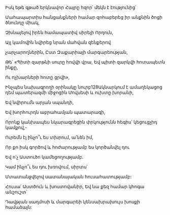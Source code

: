 Իսկ եթե գթած երկնավոր Հայրը հզոր՝ մեկն է էությունից՝

Մահապարտիս հանցանքների համար զոհաբերեց իր անքնին ծոցի ծնունդը միակ,

Չխնայելով իրեն համապատիվ սիրելի Որդուն,

Այլ կամովին նվիրեց նրան մահվան զենքերով

չարչարողներին, Ըստ Զաքարիայի մարգարեության,

Թե՝ «Պիտի զարթնի սուրը հովվի վրա, Եվ պիտի զարկվի հոտապետն ինքը,

Ու ոչխարների հոտը ցրվի»,

Ինչպես նախագրողի օրինակը նուրբ128Ակնարկում է ամաղեկացոց դեմ պատերազմի միջոցին Մովսեսի և ուխտը խորանի,

Եվ նվիրումն արյան սպանդի,

Եվ խորհուրդն աբրահամյան պատարագի,

Որոնք կանխապես նկարագրեցին փրկությունն հեգիս՝ կեցուցչիդ կամքով,-

Ուրեմն էլ ինչո՞ւ ես տխրում, ա՛նձն իմ,

Որ քո իսկ գործով և հոժարությամբ ես կործանվել դու

Եվ ո՛չ Աստուծո կամեցողությամբ.

Կամ ինչո՞ւ ես դու խռովում, սիրտս՝

Մտատանջվելով սատանայական հուսահատությամբ:

Հուսա՛ Աստծուն և խոստովանիր, Եվ նա քեզ համար կհոգա անշուշտ՝

Դավթյան սաղմոսի և մարգարեի կենսախրախույս խոսքի համաձայն: